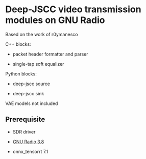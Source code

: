 # Deep-JSCC video transmission modules on GNU Radio 

Based on the work of r0ymanesco

C++ blocks:

* packet header formatter and parser

* single-tap soft equalizer

Python blocks:

* deep-jscc source

* deep-jscc sink



VAE models not included

## Prerequisite

* SDR driver

* [GNU Radio 3.8](https://jtaizhang.github.io/project/gnuinstall)
* onnx_tensorrt 7.1
